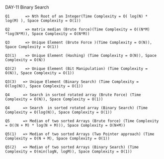 DAY-11 Binary Search 

    Q1       => Nth Root of an Integer(Time Complexity = O( log(N) * log(M) ), Space Complexity = O(1))

    Q2       => matrix median (Brute force)(Time Complexity = O((N*M) *log(N*M)), Space Complexity = O(N*M))

    Q3       => Unique Element (Brute Force )(Time Complexity = O(N)), Space Complexity = O(1))

    Q3(1)    => Unique Element (Hashing) (Time Complexity = O(N)), Space Complexity = O(N))

    Q3(2)    => Unique Element (Bit Manipulation) (Time Complexity = O(N)), Space Complexity = O(1))

    Q3(3)   => Unique Element (Binary Search) (Time Complexity = O(log(N)), Space Complexity = O(1))

    Q4      => Search in sorted rotated array (Brute Force) (Time Complexity = O(N)), Space Complexity = O(1))

    Q4      => Search  in sorted rotated array (Binary Search) (Time Complexity = O(log(N)), Space Complexity = O(1))

    Q5      => Median of two sorted Arrays (Brute force) (Time Complexity = O((N + M) * log(N + M))), Space Complexity = O(N+M))

    Q5(1)   => Median of two sorted Arrays (Two Pointer approach) (Time Complexity = O(N + M), Space Complexity = O(1))

    Q5(2)   => Median of two sorted Arrays (Binary Search) (Time Complexity = O(min(logN, logM)), Space Complexity = O(1))   